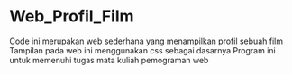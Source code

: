 # Web_Profil_Film

Code ini merupakan web sederhana yang menampilkan profil sebuah film
Tampilan pada web ini menggunakan css sebagai dasarnya
Program ini untuk memenuhi tugas mata kuliah pemograman web
